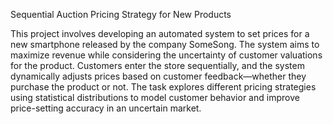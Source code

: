 Sequential Auction Pricing Strategy for New Products

This project involves developing an automated system to set prices for a new smartphone released by the company SomeSong. The system aims to maximize revenue while considering the uncertainty of customer valuations for the product. Customers enter the store sequentially, and the system dynamically adjusts prices based on customer feedback—whether they purchase the product or not. The task explores different pricing strategies using statistical distributions to model customer behavior and improve price-setting accuracy in an uncertain market.
